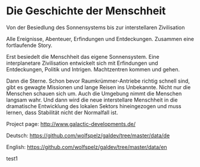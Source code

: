 # Die Geschichte der Menschheit 

Von der Besiedlung des Sonnensystems bis zur interstellaren Zivilisation

Alle Ereignisse, Abenteuer, Erfindungen und Entdeckungen. Zusammen eine fortlaufende Story.

Erst besiedelt die Menschheit das eigene Sonnensystem. Eine interplanetare Zivilisation entwickelt sich mit Erfindungen und Entdeckungen, Politik und Intrigen. Machtzentren kommen und gehen.

Dann die Sterne. Schon bevor Raumkrümmer-Antriebe richtig schnell sind, gibt es gewagte Missionen und lange Reisen ins Unbekannte. Nicht nur die Menschen schauen sich um. Auch die Umgebung nimmt die Menschen langsam wahr. Und dann wird die neue interstellare Menschheit in die dramatische Entwicklung des lokalen Sektors hineingezogen und muss lernen, dass Stabilität nicht der Normalfall ist.

Project page: http://www.galactic-developments.de/

Deutsch: https://github.com/wolfspelz/galdev/tree/master/data/de

English: https://github.com/wolfspelz/galdev/tree/master/data/en

test1